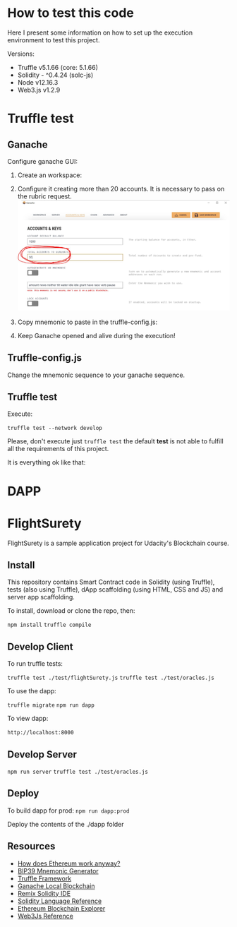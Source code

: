 # How to test this code

Here I present some information on how to set up the execution environment to test this project.

Versions:
* Truffle v5.1.66 (core: 5.1.66)
* Solidity - ^0.4.24 (solc-js)
* Node v12.16.3
* Web3.js v1.2.9

# Truffle test

## Ganache

Configure ganache GUI:

1) Create an workspace:


2) Configure it creating more than 20 accounts. It is necessary to pass on the rubric request.
![alt text](https://github.com/zegildo/blockchain_udacity/blob/main/FlightSurety-master/images/morethan20.JPG?raw=true)


3) Copy mnemonic to paste in the truffle-config.js:


4) Keep Ganache opened and alive during the execution!




## Truffle-config.js

Change the mnemonic sequence to your ganache sequence.


## Truffle test

Execute:

`truffle test --network develop`

Please, don't execute just `truffle test` the default **test** is not able to fulfill all the requirements of this project.

It is everything ok like that:



# DAPP



# FlightSurety

FlightSurety is a sample application project for Udacity's Blockchain course.

## Install

This repository contains Smart Contract code in Solidity (using Truffle), tests (also using Truffle), dApp scaffolding (using HTML, CSS and JS) and server app scaffolding.

To install, download or clone the repo, then:

`npm install`
`truffle compile`

## Develop Client

To run truffle tests:

`truffle test ./test/flightSurety.js`
`truffle test ./test/oracles.js`

To use the dapp:

`truffle migrate`
`npm run dapp`

To view dapp:

`http://localhost:8000`

## Develop Server

`npm run server`
`truffle test ./test/oracles.js`

## Deploy

To build dapp for prod:
`npm run dapp:prod`

Deploy the contents of the ./dapp folder


## Resources

* [How does Ethereum work anyway?](https://medium.com/@preethikasireddy/how-does-ethereum-work-anyway-22d1df506369)
* [BIP39 Mnemonic Generator](https://iancoleman.io/bip39/)
* [Truffle Framework](http://truffleframework.com/)
* [Ganache Local Blockchain](http://truffleframework.com/ganache/)
* [Remix Solidity IDE](https://remix.ethereum.org/)
* [Solidity Language Reference](http://solidity.readthedocs.io/en/v0.4.24/)
* [Ethereum Blockchain Explorer](https://etherscan.io/)
* [Web3Js Reference](https://github.com/ethereum/wiki/wiki/JavaScript-API)